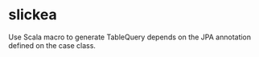 # slickea
Use Scala macro to generate TableQuery depends on the JPA annotation defined on the case class.

